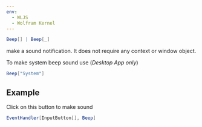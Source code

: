 ```yaml
---
env:
  - WLJS
  - Wolfram Kernel
---
```

```mathematica
Beep[] | Beep[_]
```

make a sound notification. It does not require any context or window object.

To make system beep sound use (*Desktop App only*)

```mathematica
Beep["System"]
```

## Example
Click on this button to make sound

```mathematica
EventHandler[InputButton[], Beep]
```

